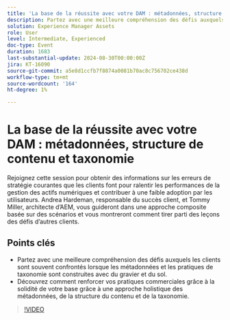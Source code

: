```yaml
---
title: 'La base de la réussite avec votre DAM : métadonnées, structure de contenu et taxonomie'
description: Partez avec une meilleure compréhension des défis auxquels les clients sont souvent confrontés lorsque les métadonnées et les pratiques de taxonomie sont construites avec du gravier et du sol Découvrez comment renforcer vos pratiques commerciales avec la force de base grâce à une approche holistique des métadonnées, de la structure de contenu et de la taxonomie.
solution: Experience Manager Assets
role: User
level: Intermediate, Experienced
doc-type: Event
duration: 1683
last-substantial-update: 2024-08-30T00:00:00Z
jira: KT-16090
source-git-commit: a5e8d1ccfb7f8874a0081b70ac8c756702ce438d
workflow-type: tm+mt
source-wordcount: '164'
ht-degree: 1%

---
```



# La base de la réussite avec votre DAM : métadonnées, structure de contenu et taxonomie

Rejoignez cette session pour obtenir des informations sur les erreurs de stratégie courantes que les clients font pour ralentir les performances de la gestion des actifs numériques et contribuer à une faible adoption par les utilisateurs. Andrea Hardeman, responsable du succès client, et Tommy Miller, architecte d’AEM, vous guideront dans une approche composite basée sur des scénarios et vous montreront comment tirer parti des leçons des défis d’autres clients.

## Points clés

* Partez avec une meilleure compréhension des défis auxquels les clients sont souvent confrontés lorsque les métadonnées et les pratiques de taxonomie sont construites avec du gravier et du sol.
* Découvrez comment renforcer vos pratiques commerciales grâce à la solidité de votre base grâce à une approche holistique des métadonnées, de la structure du contenu et de la taxonomie.

>[!VIDEO](https://video.tv.adobe.com/v/3433163/?learn=on)
